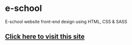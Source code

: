 # e-school

E-school website front-end design using HTML, CSS & SASS

<a href="https://eschool-sakib.netlify.app/"><h2> Click here to visit this site </h2></a>

